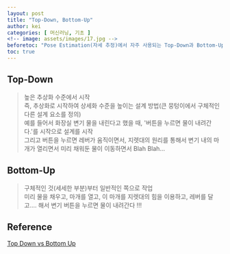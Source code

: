 ```yaml
---
layout: post
title: "Top-Down, Bottom-Up"
author: kei
categories: [ 머신러닝, 기초 ]
<!-- image: assets/images/17.jpg -->
beforetoc: "Pose Estimation(자세 추정)에서 자주 사용되는 Top-Down과 Bottom-Up의 기본 개념"
toc: true
---
```

## Top-Down
> 높은 추상화 수준에서 시작\
> 즉, 추상화로 시작하여 상세화 수준을 높이는 설계 방법(큰 뭉텅이에서 구체적인 다른 설계 요소를 정의)\
> 예를 들어서 화장실 변기 물을 내린다고 했을 때, '버튼을 누르면 물이 내려간다.'를 시작으로 설계를 시작\
> 그리고 버튼을 누르면 레버가 움직이면서, 지렛대의 원리를 통해서 변기 내의 마개가 열리면서 미리 채워둔 물이 이동하면서 Blah Blah... 

## Bottom-Up
> 구체적인 것(세세한 부분)부터 일반적인 쪽으로 작업\
> 미리 물을 채우고, 마개를 열고, 이 마개를 지렛대의 힘을 이용하고, 레버를 달고.... 해서 변기 버튼을 누르면 물이 내려간다 !!!

## Reference
<a href="https://ggodong.tistory.com/211">Top Down vs Bottom Up</a>

